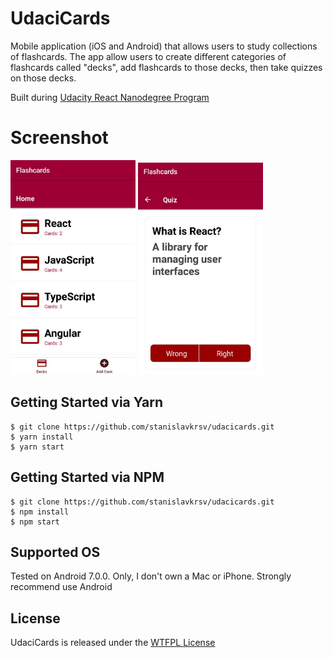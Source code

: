 # UdaciCards

Mobile application (iOS and Android) that allows users to study collections of flashcards.
The app allow users to create different categories of flashcards called "decks", add flashcards to those decks,
then take quizzes on those decks.

Built during [Udacity React Nanodegree Program](https://www.udacity.com/course/react-nanodegree--nd019)

# Screenshot

<img src="/assets/screenshot.jpg?raw=true" width="200">
<img src="/assets/screenshot2.jpg?raw=true" width="200">

## Getting Started via Yarn

```shell
$ git clone https://github.com/stanislavkrsv/udacicards.git
$ yarn install
$ yarn start
```

## Getting Started via NPM

```shell
$ git clone https://github.com/stanislavkrsv/udacicards.git
$ npm install
$ npm start
```

## Supported OS

Tested on Android 7.0.0. Only, I don't own a Mac or iPhone.
Strongly recommend use Android

## License

UdaciCards is released under the [WTFPL License](LICENSE)
